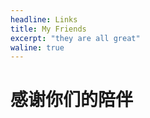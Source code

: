 ```yaml
---
headline: Links
title: My Friends
excerpt: "they are all great"
waline: true
---
```


# 感谢你们的陪伴


<br />
<br />

<hairy-links 
  :links="[
    {
      name: 'kiyotakali',
      url: 'https://www.void2024.top',
      image: 'https://avatars.githubusercontent.com/u/123150988?v=4',
      color: '#e9546b',
      desc: '计试小南梁',
    },
    {
      name: 'Number-L',
      url: 'https://number-l.github.io/',
      image: 'https://avatars.githubusercontent.com/u/112866466?v=4',
      color: '#87cefa',
      desc: '罗神',
    },
  ]"
/>
